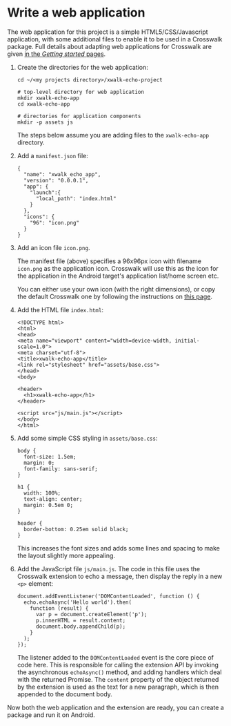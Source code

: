 # Write a web application

The web application for this project is a simple HTML5/CSS/Javascript application, with some additional files to enable it to be used in a Crosswalk package. Full details about adapting web applications for Crosswalk are given [in the *Getting started* pages](#documentation/getting_started/build_an_application).

1.  Create the directories for the web application:

        cd ~/<my projects directory>/xwalk-echo-project

        # top-level directory for web application
        mkdir xwalk-echo-app
        cd xwalk-echo-app

        # directories for application components
        mkdir -p assets js

    The steps below assume you are adding files to the `xwalk-echo-app` directory.

2.  Add a `manifest.json` file:

        {
          "name": "xwalk_echo_app",
          "version": "0.0.0.1",
          "app": {
            "launch":{
              "local_path": "index.html"
            }
          },
          "icons": {
            "96": "icon.png"
          }
        }

3.  Add an icon file `icon.png`.

    The manifest file (above) specifies a 96x96px icon with filename `icon.png` as the application icon. Crosswalk will use this as the icon for the application in the Android target's application list/home screen etc.

    You can either use your own icon (with the right dimensions), or copy the default Crosswalk one by following the instructions on [this page](#documentation/getting_started/build_an_application/A-simple-application).

4.  Add the HTML file `index.html`:

        <!DOCTYPE html>
        <html>
        <head>
        <meta name="viewport" content="width=device-width, initial-scale=1.0">
        <meta charset="utf-8">
        <title>xwalk-echo-app</title>
        <link rel="stylesheet" href="assets/base.css">
        </head>
        <body>

        <header>
          <h1>xwalk-echo-app</h1>
        </header>

        <script src="js/main.js"></script>
        </body>
        </html>

5.  Add some simple CSS styling in `assets/base.css`:

        body {
          font-size: 1.5em;
          margin: 0;
          font-family: sans-serif;
        }

        h1 {
          width: 100%;
          text-align: center;
          margin: 0.5em 0;
        }

        header {
          border-bottom: 0.25em solid black;
        }

    This increases the font sizes and adds some lines and spacing to make the layout slightly more appealing.

6.  Add the JavaScript file `js/main.js`. The code in this file uses the Crosswalk extension to echo a message, then display the reply in a new `<p>` element:

        document.addEventListener('DOMContentLoaded', function () {
          echo.echoAsync('Hello world').then(
            function (result) {
              var p = document.createElement('p');
              p.innerHTML = result.content;
              document.body.appendChild(p);
            }
          );
        });

    The listener added to the `DOMContentLoaded` event is the core piece of code here. This is responsible for calling the extension API by invoking the asynchronous `echoAsync()` method, and adding handlers which deal with the returned Promise. The `content` property of the object returned by the extension is used as the text for a new paragraph, which is then appended to the document body.

Now both the web application and the extension are ready, you can create a package and run it on Android.
